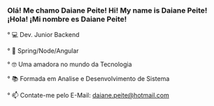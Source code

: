 ### Olá! Me chamo Daiane Peite! Hi! My name is Daiane Peite! ¡Hola! ¡Mi nombre es Daiane Peite!

 ° 💻 Dev. Junior Backend
 
 ° 🌱 Spring/Node/Angular

 ° 🤓 Uma amadora no mundo da Tecnologia
 
° 📚 Formada em Analise e Desenvolvimento de Sistema
 
° 📫 Contate-me pelo E-Mail: daiane.peite@hotmail.com
